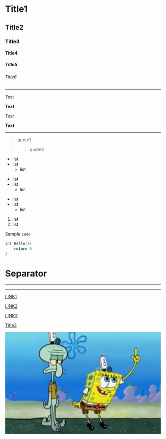 # Title1
## Title2
### Title3
#### Title4
##### Title5
###### Title6

---

*Text*

**Text**

_Text_

__Text__

---

> quote1
>> quote2

* list
* list
    * list

- list
- list
    - list

+ list
+ list
    + list

1. list
2. list

Sample `code`


```go
int Hello(){
    return 0
}
```

Separator
===
***
---

[LINK1](https://www.google.com)

[LINK2][1]

[LINK3][]

[Title3](#Title3)

![Image](./asset/封面測試.png)

[1]: https://www.google.com "google"
[Link3]: https://www.google.com "google"